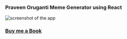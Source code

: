 ### Praveen Oruganti Meme Generator using React 
 
 ![screenshot of the app](https://raw.githubusercontent.com/praveenorugantitech/praveenorugantitech-reactjs/master/0_Projects/praveenorugantitech-meme-generator/src/images/screenshot.PNG "Messenger App")

### [Buy me a Book](https://bit.ly/388sUbE)


